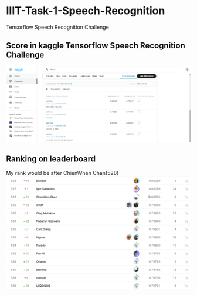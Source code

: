 # IIIT-Task-1-Speech-Recognition
Tensorflow Speech Recognition Challenge

## Score in kaggle Tensorflow Speech Recognition Challenge
![My Submission Scores](/IMG/sub1.PNG)

## Ranking on leaderboard
My rank would be after ChienWhen Chan(528)
![My Rank](/IMG/sub2.PNG)
